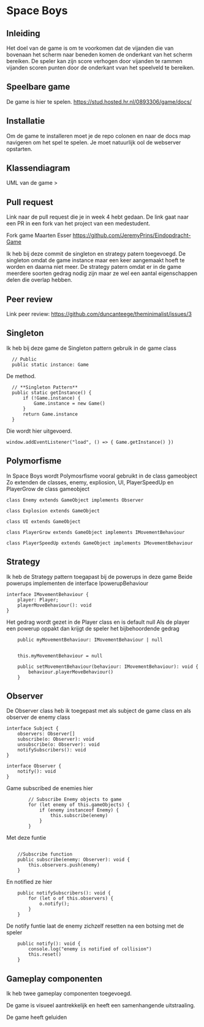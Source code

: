 # Space Boys

## Inleiding

Het doel van de game is om te voorkomen dat de vijanden die van bovenaan het scherm naar beneden komen de onderkant van het scherm bereiken. De speler kan zijn score verhogen door vijanden te rammen vijanden scoren punten door de onderkant vvan het speelveld te bereiken. 

## Speelbare game
De game is hier te spelen.
https://stud.hosted.hr.nl/0893306/game/docs/

## Installatie

Om de game te installeren moet je de repo colonen en naar de docs map navigeren om het spel te spelen. Je moet natuurlijk ool de webserver opstarten. 

## Klassendiagram

UML van de game >


## Pull request

Link naar de pull request die je in week 4 hebt gedaan. De link gaat naar een PR in een fork van het project van een medestudent.

Fork game Maarten Esser
https://github.com/JeremyPrins/Eindopdracht-Game

Ik heb bij deze commit de singleton en strategy patern toegevoegd. De singleton omdat de game instance maar een keer aangemaakt hoeft te worden en daarna niet meer. De strategy patern omdat er in de game meerdere soorten gedrag nodig zijn maar ze wel een aantal eigenschappen delen die overlap hebben.

## Peer review

Link peer review: 
https://github.com/duncanteege/theminimalist/issues/3

## Singleton

Ik heb bij deze game de Singleton pattern gebruik in de game class

  ```
    // Public 
    public static instance: Game
   ```
   
De method.

  ```
    // **Singleton Pattern**
    public static getInstance() {
        if (!Game.instance) {
            Game.instance = new Game()
        }
        return Game.instance
    }
   ```
   
Die wordt hier uitgevoerd.
```
window.addEventListener("load", () => { Game.getInstance() })
   ```


## Polymorfisme

In Space Boys wordt Polymosrfisme vooral gebruikt in de class gameobject
Zo extenden de classes, enemy, expliosion, UI, PlayerSpeedUp en PlayerGrow de class gameobject

```
class Enemy extends GameObject implements Observer 

class Explosion extends GameObject

class UI extends GameObject 

class PlayerGrow extends GameObject implements IMovementBehaviour

class PlayerSpeedUp extends GameObject implements IMovementBehaviour

   ```
## Strategy

Ik heb de Strategy pattern toegapast bij de powerups in deze game
Beide powerups implementen de interface IpowerupBehaviour

```
interface IMovementBehaviour {
    player: Player;
    playerMoveBehaviour(): void
}
   ```
   
Het gedrag wordt gezet in de Player class en is default null
Als de player een powerup oppakt dan krijgt de speler het bijbehoordende gedrag
```
    public myMovementBehaviour: IMovementBehaviour | null
    
```
```
    this.myMovementBehaviour = null
```
```
    public setMovementBehaviour(behaviour: IMovementBehaviour): void {
        behaviour.playerMoveBehaviour()
    }
```

## Observer

De Observer class heb ik toegepast met als subject de game class en als observer de enemy class
```
interface Subject {
    observers: Observer[]
    subscribe(o: Observer): void
    unsubscribe(o: Observer): void
    notifySubscribers(): void
}
```
```
interface Observer {
    notify(): void
}
```

Game subscribed de enemies hier
```
        // Subscribe Enemy objects to game
        for (let enemy of this.gameObjects) {
            if (enemy instanceof Enemy) {
                this.subscribe(enemy)
            }
        }
```

Met deze funtie
```

    //Subscribe function
    public subscribe(enemy: Observer): void {
        this.observers.push(enemy)
    }
```

En notified ze hier
```
    public notifySubscribers(): void {
        for (let o of this.observers) {
            o.notify();
        }
    }
```

De notify funtie laat de enemy zichzelf resetten na een botsing met de speler
```
    public notify(): void {
        console.log("enemy is notified of collision")
        this.reset()
    }
```


## Gameplay componenten

Ik heb twee gameplay componenten toegevoegd.

De game is visueel aantrekkelijk en heeft een samenhangende uitstraaling.

De game heeft geluiden 
